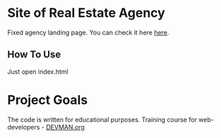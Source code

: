 # Site of Real Estate Agency

Fixed agency landing page. You can check it here [here](https://noerten.github.io/21_valid_markup/).

## How To Use

Just open index.html

# Project Goals

The code is written for educational purposes. Training course for web-developers - [DEVMAN.org](https://devman.org)
